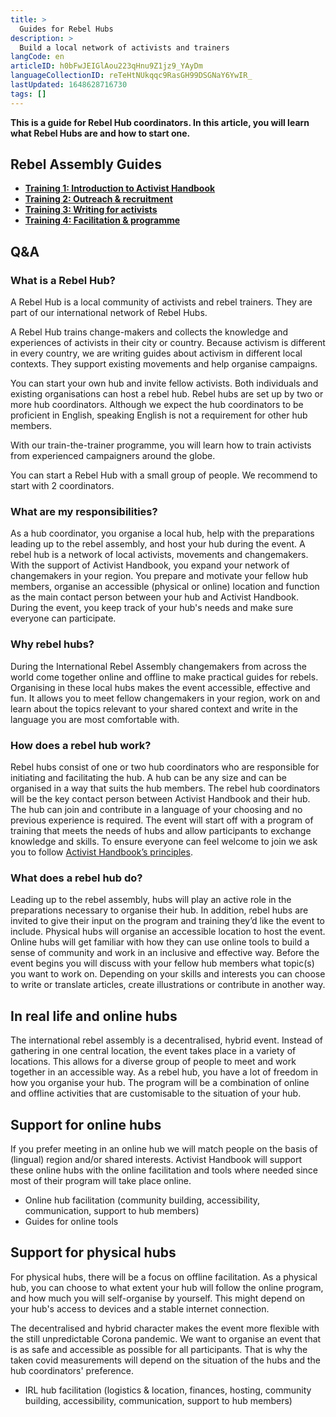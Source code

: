 ```yaml
---
title: >
  Guides for Rebel Hubs
description: >
  Build a local network of activists and trainers
langCode: en
articleID: h0bFwJEIGlAou223qHnu9Z1jz9_YAyDm
languageCollectionID: reTeHtNUkqqc9RasGH99DSGNaY6YwIR_
lastUpdated: 1648628716730
tags: []
---
```


**This is a guide for Rebel Hub coordinators. In this article, you will learn what Rebel Hubs are and how to start one.**

## Rebel Assembly Guides

-   [**Training 1: Introduction to Activist Handbook**](/support/hub/introduction)
-   [**Training 2: Outreach & recruitment**](/support/hub/outreach)
-   [**Training 3: Writing for activists**](/support/hub/writing)
-   [**Training 4: Facilitation & programme**](/support/hub/facilitating)

## Q&A

### What is a Rebel Hub?

A Rebel Hub is a local community of activists and rebel trainers. They are part of our international network of Rebel Hubs.

A Rebel Hub trains change-makers and collects the knowledge and experiences of activists in their city or country. Because activism is different in every country, we are writing guides about activism in different local contexts. They support existing movements and help organise campaigns.

You can start your own hub and invite fellow activists. Both individuals and existing organisations can host a rebel hub. Rebel hubs are set up by two or more hub coordinators. Although we expect the hub coordinators to be proficient in English, speaking English is not a requirement for other hub members.

With our train-the-trainer programme, you will learn how to train activists from experienced campaigners around the globe.

You can start a Rebel Hub with a small group of people. We recommend to start with 2 coordinators.

### What are my responsibilities?

As a hub coordinator, you organise a local hub, help with the preparations leading up to the rebel assembly, and host your hub during the event. A rebel hub is a network of local activists, movements and changemakers. With the support of Activist Handbook, you expand your network of changemakers in your region. You prepare and motivate your fellow hub members, organise an accessible (physical or online) location and function as the main contact person between your hub and Activist Handbook. During the event, you keep track of your hub's needs and make sure everyone can participate.

### **Why rebel hubs?**

During the International Rebel Assembly changemakers from across the world come together online and offline to make practical guides for rebels. Organising in these local hubs makes the event accessible, effective and fun. It allows you to meet fellow changemakers in your region, work on and learn about the topics relevant to your shared context and write in the language you are most comfortable with.

### **How does a rebel hub work?**

Rebel hubs consist of one or two hub coordinators who are responsible for initiating and facilitating the hub. A hub can be any size and can be organised in a way that suits the hub members. The rebel hub coordinators will be the key contact person between Activist Handbook and their hub. The hub can join and contribute in a language of your choosing and no previous experience is required. The event will start off with a program of training that meets the needs of hubs and allow participants to exchange knowledge and skills. To ensure everyone can feel welcome to join we ask you to follow [Activist Handbook’s principles](/about/principles).

### **What does a rebel hub do?**

Leading up to the rebel assembly, hubs will play an active role in the preparations necessary to organise their hub. In addition, rebel hubs are invited to give their input on the program and training they’d like the event to include. Physical hubs will organise an accessible location to host the event. Online hubs will get familiar with how they can use online tools to build a sense of community and work in an inclusive and effective way. Before the event begins you will discuss with your fellow hub members what topic(s) you want to work on. Depending on your skills and interests you can choose to write or translate articles, create illustrations or contribute in another way.

## **In real life and online hubs**

The international rebel assembly is a decentralised, hybrid event. Instead of gathering in one central location, the event takes place in a variety of locations. This allows for a diverse group of people to meet and work together in an accessible way. As a rebel hub, you have a lot of freedom in how you organise your hub. The program will be a combination of online and offline activities that are customisable to the situation of your hub.

## **Support for online hubs**

If you prefer meeting in an online hub we will match people on the basis of (lingual) region and/or shared interests. Activist Handbook will support these online hubs with the online facilitation and tools where needed since most of their program will take place online.

-   Online hub facilitation (community building, accessibility, communication, support to hub members)
-   Guides for online tools

## **Support for physical hubs**

For physical hubs, there will be a focus on offline facilitation. As a physical hub, you can choose to what extent your hub will follow the online program, and how much you will self-organise by yourself. This might depend on your hub's access to devices and a stable internet connection.

The decentralised and hybrid character makes the event more flexible with the still unpredictable Corona pandemic. We want to organise an event that is as safe and accessible as possible for all participants. That is why the taken covid measurements will depend on the situation of the hubs and the hub coordinators' preference.

-   IRL hub facilitation (logistics & location, finances, hosting, community building, accessibility, communication, support to hub members)